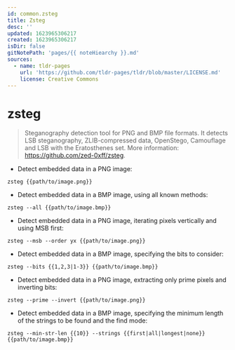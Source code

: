 ```yaml
---
id: common.zsteg
title: Zsteg
desc: ''
updated: 1623965306217
created: 1623965306217
isDir: false
gitNotePath: 'pages/{{ noteHiearchy }}.md'
sources:
  - name: tldr-pages
    url: 'https://github.com/tldr-pages/tldr/blob/master/LICENSE.md'
    license: Creative Commons
---
```

# zsteg

> Steganography detection tool for PNG and BMP file formats.
> It detects LSB steganography, ZLIB-compressed data, OpenStego, Camouflage and LSB with the Eratosthenes set.
> More information: <https://github.com/zed-0xff/zsteg>.

- Detect embedded data in a PNG image:

`zsteg {{path/to/image.png}}`

- Detect embedded data in a BMP image, using all known methods:

`zsteg --all {{path/to/image.bmp}}`

- Detect embedded data in a PNG image, iterating pixels vertically and using MSB first:

`zsteg --msb --order yx {{path/to/image.png}}`

- Detect embedded data in a BMP image, specifying the bits to consider:

`zsteg --bits {{1,2,3|1-3}} {{path/to/image.bmp}}`

- Detect embedded data in a PNG image, extracting only prime pixels and inverting bits:

`zsteg --prime --invert {{path/to/image.png}}`

- Detect embedded data in a BMP image, specifying the minimum length of the strings to be found and the find mode:

`zsteg --min-str-len {{10}} --strings {{first|all|longest|none}} {{path/to/image.bmp}}`

